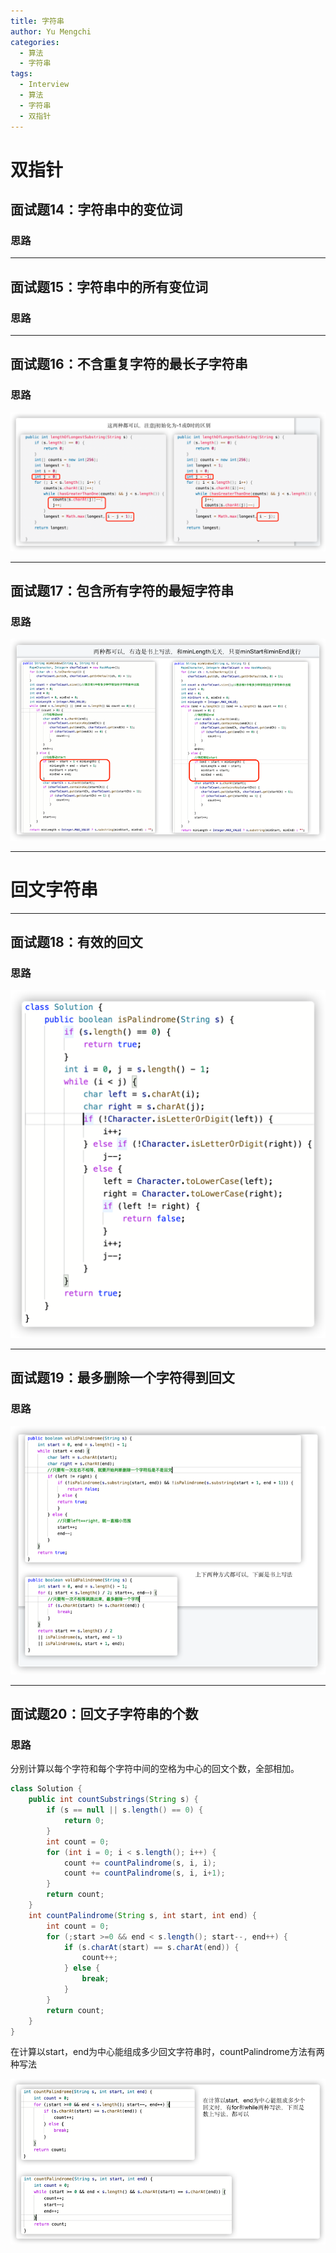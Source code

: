 ```yaml
---
title: 字符串
author: Yu Mengchi
categories:
  - 算法
  - 字符串
tags:
  - Interview
  - 算法
  - 字符串
  - 双指针
---
```


# 双指针  

## 面试题14：字符串中的变位词


### 思路

---

## 面试题15：字符串中的所有变位词


### 思路

---

## 面试题16：不含重复字符的最长子字符串

### 思路

![img_1.png](../../../assets/img/img17.png)

---

## 面试题17：包含所有字符的最短字符串

### 思路

![img_1.png](../../../assets/img/img18.png)

---

# 回文字符串

---

## 面试题18：有效的回文

### 思路

![img_1.png](../../../assets/img/img19.png)

---

## 面试题19：最多删除一个字符得到回文

### 思路

![img_1.png](../../../assets/img/img20.png)

---

## 面试题20：回文子字符串的个数

### 思路

分别计算以每个字符和每个字符中间的空格为中心的回文个数，全部相加。

```Java
class Solution {
    public int countSubstrings(String s) {
        if (s == null || s.length() == 0) {
            return 0;
        }
        int count = 0;
        for (int i = 0; i < s.length(); i++) {
            count += countPalindrome(s, i, i);
            count += countPalindrome(s, i, i+1);
        }
        return count;
    }
    int countPalindrome(String s, int start, int end) {
        int count = 0;
        for (;start >=0 && end < s.length(); start--, end++) {
            if (s.charAt(start) == s.charAt(end)) {
                count++;
            } else {
                break;
            }
        }
        return count;
    }
}
```
在计算以start，end为中心能组成多少回文字符串时，countPalindrome方法有两种写法

![img_1.png](../../../assets/img/img21.png)


